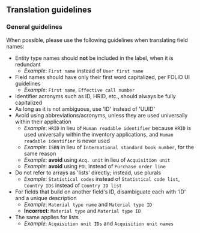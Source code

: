## Translation guidelines

### General guidelines

When possible, please use the following guidelines when translating field names:

- Entity type names should **not** be included in the label, when it is redundant
  - _Example_: `First name` instead of `User first name`
- Field names should have only their first word capitalized, per FOLIO UI guidelines
  - _Example_: `First name`, `Effective call number`
- Identifier acronyms such as ID, HRID, etc., should always be fully capitalized
- As long as it is not ambiguous, use 'ID' instead of 'UUID'
- Avoid using abbreviations/acronyms, unless they are used universally within their application
  - _Example_: `HRID` in lieu of `Human readable identifier` because `HRID` is used universally within the inventory applications, and `Human readable identifier` is never used
  - _Example_: `ISBN` in lieu of `International standard book number`, for the same reason
  - _Example_: **avoid** using `Acq. unit` in lieu of `Acquisition unit`
  - _Example_: **avoid** using `POL` instead of `Purchase order line`
- Do not refer to arrays as 'lists' directly; instead, use plurals
  - _Example_: `Statistical codes` instead of `Statistical code list`, `Country IDs` instead of `Country ID list`
- For fields that build on another field's ID, disambiguate each with 'ID' and a unique description
  - _Example_: `Material type name` and `Material type ID`
  - **Incorrect**: `Material type` and `Material type ID`
- The same applies for lists
  - _Example_: `Acquisition unit IDs` and `Acquisition unit names`
